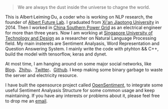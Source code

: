 > We are always the dust inside the universe to chagne the world. 


This is Albert·Leiming·Du, a coder who is working on NLP research, the founder of [Albert Future Lab](https://albert-leiming-du.github.io). I graduated from [Xi'an Jiaotong University](https://en.wikipedia.org/wiki/Xi%27an_Jiaotong_University) in 2014. Then I worked in [China Southern Power Grid](https://en.wikipedia.org/wiki/China_Southern_Power_Grid) as an electrical engineer for more than three years. Now I am working at [Singapore University of Technology and Design](https://en.wikipedia.org/wiki/Singapore_University_of_Technology_and_Design) as a researcher on Natural Language Processing field. My main insterets are Sentiment Analyasis, Word Representation and Question Answering System. I mainly write the code with ptyhton && C++, build the model with tensorflow, keras and dynet.

At most time, I am hanging around on some major social networks, like [Blog](https://albert-leiming-du.github.io)、[Zhihu](https://www.zhihu.com/people/albert.leiming.du)、[Twitter](https://twitter.com/albert_leiming)、[Github](https://github.com/albert-leiming-du). I keep making some binary garbage to waste the server and electricity resource.

I have built the opensource project called [OpenSentiment](https://github.com/AlbertFutureLab/OpenSentiment), to integrate some useful Sentiment Analyasis Structure for some common usage and keep maintaining. If you have any interests or problems about it, please feel free to drop me an [email](duleimingdo@gmail.com).


[1]: //huangxuan.me/2015/07/09/js-module-7day/
[2]: //huangxuan.me/2015/12/28/css-sucks-2015/
[3]: //huangxuan.me/2016/06/05/pwa-in-my-pov/
[4]: //huangxuan.me/2016/10/20/pwa-qcon2016/
[5]: //huangxuan.me/2016/11/20/sw-101-gdgdf/
[6]: https://yanshuo.io/assets/player/?deck=58ac8598b123db0067292f92 "PWA Rehashing"
[7]: https://yanshuo.io/assets/player/?deck=593ad6fbfe88c2006a0a0d6d "The State of PWA"
[8]: https://yanshuo.io/assets/player/?deck=594d673d570c357d0698a950 "Building PWA"
[9]: //huangxuan.me/jsconfcn2017/


